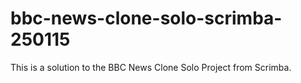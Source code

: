 # bbc-news-clone-solo-scrimba-250115
This is a solution to the BBC News Clone Solo Project from Scrimba.
